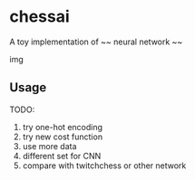 # chessai

A toy implementation of ~~ neural network ~~ 

img

Usage
-----

TODO:
1. try one-hot encoding
2. try new cost function
3. use more data
4. different set for CNN
5. compare with twitchchess or other network

